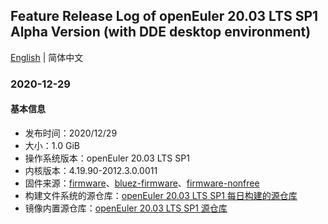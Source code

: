 ## Feature Release Log of openEuler 20.03 LTS SP1 Alpha Version (with DDE desktop environment)

[English](./changelog-20.03-LTS-SP1-DDE.en.md) | 简体中文

### 2020-12-29

#### 基本信息

- 发布时间：2020/12/29
- 大小：1.0 GiB
- 操作系统版本：openEuler 20.03 LTS SP1
- 内核版本：4.19.90-2012.3.0.0011
- 固件来源：[firmware](https://github.com/raspberrypi/firmware)、[bluez-firmware](https://github.com/RPi-Distro/bluez-firmware)、[firmware-nonfree](https://github.com/RPi-Distro/firmware-nonfree)
- 构建文件系统的源仓库：[openEuler 20.03 LTS SP1 每日构建的源仓库](http://119.3.219.20:82/openEuler:/20.03:/LTS:/SP1/standard_aarch64/aarch64/)
- 镜像内置源仓库：[openEuler 20.03 LTS SP1 源仓库](https://gitee.com/src-openeuler/openEuler-repos/blob/openEuler-20.03-LTS-SP1/generic.repo)